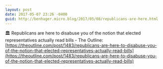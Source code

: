```yaml
---
layout: post
date: 2017-05-07 23:26 -0400
guid: http://benhager.micro.blog/2017/05/08/republicans-are-here.html
---
```

🏛 Republicans are here to disabuse you of the notion that elected representatives actually read bills - The Outline: [https://theoutline.com/post/1483/republicans-are-here-to-disabuse-you-of-the-notion-that-elected-representatives-actually-read-bills](https://theoutline.com/post/1483/republicans-are-here-to-disabuse-you-of-the-notion-that-elected-representatives-actually-read-bills)
